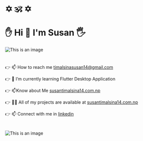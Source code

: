    # #
  # __:star_of_david: :om: :star_of_david:__ #
   # #
   #  __✋ Hi 🤚 I'm Susan 🖐__ #
![This is an image](https://images.unsplash.com/photo-1559673629-863b7c622e5d?ixlib=rb-1.2.1&ixid=MnwxMjA3fDB8MHxwaG90by1yZWxhdGVkfDR8fHxlbnwwfHx8fA%3D%3D&w=1000&q=80)

#  #


:point_right:     📫 How to reach me [timalsinasusan14@gmail.com](https://mail.google.com/mail/u/0/#inbox?compose=CllgCJTGmpJLHcsGztgNCRmxQpHQzhSQRRhlbcFnwBcktVkmWcWslKvCzvBrwGdNKQpMLltJLrg)

:point_right:     🌱 I’m currently learning Flutter Desktop Application

:point_right:      📫Know about Me [susantimalsina14.com.np](http://www.susantimalsina14.com.np)

:point_right:      👨‍💻 All of my projects are available at [susantimalsina14.com.np](http://www.susantimalsina14.com.np/works.php)

:point_right:     📫 Connect with me in [linkedin](https://www.linkedin.com/in/susan-timalsina-9a802919a/)


# #
![This is an image](https://github-readme-stats.vercel.app/api?username=susan1800&&show_icons=true&title_color=ffffff&icon_color=bb2acf&text_color=daf7dc&bg_color=151515)
<!--
**susan1800/susan1800** is a ✨ _special_ ✨ repository because its `README.md` (this file) appears on your GitHub profile.

Here are some ideas to get you started:

- 🔭 I’m currently working on ...
- 🌱 I’m currently learning ...
- 👯 I’m looking to collaborate on ...
- 🤔 I’m looking for help with ...
- 💬 Ask me about ...
- 📫 How to reach me: ...
- 😄 Pronouns: ...
- ⚡ Fun fact: ...
-->
